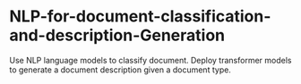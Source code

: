 # NLP-for-document-classification-and-description-Generation
Use NLP language models to classify document. 
Deploy transformer models to generate a document description given a document type.
